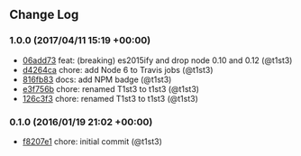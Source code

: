 ## Change Log

### 1.0.0 (2017/04/11 15:19 +00:00)
- [06add73](https://github.com/t1st3/is-7z/commit/06add737609049d0f75222179889731ccc14f471) feat: (breaking) es2015ify and drop node 0.10 and 0.12 (@t1st3)
- [d4264ca](https://github.com/t1st3/is-7z/commit/d4264ca42af2114d383e3dc178920f48fd4b7640) chore: add Node 6 to Travis jobs (@t1st3)
- [816fb83](https://github.com/t1st3/is-7z/commit/816fb83db65b340ec4ae9855b597f5ed8a80c7e5) docs: add NPM badge (@t1st3)
- [e3f756b](https://github.com/t1st3/is-7z/commit/e3f756b6e5f9b831506fef1ba7421768e8daee8f) chore: renamed T1st3 to t1st3 (@t1st3)
- [126c3f3](https://github.com/t1st3/is-7z/commit/126c3f3739a8bd0a82b055c996e43ac9984981dc) chore: renamed T1st3 to t1st3 (@t1st3)

### 0.1.0 (2016/01/19 21:02 +00:00)
- [f8207e1](https://github.com/t1st3/is-7z/commit/f8207e1658fcd0339a320956bc3bbb34493cc5d9) chore: initial commit (@t1st3)